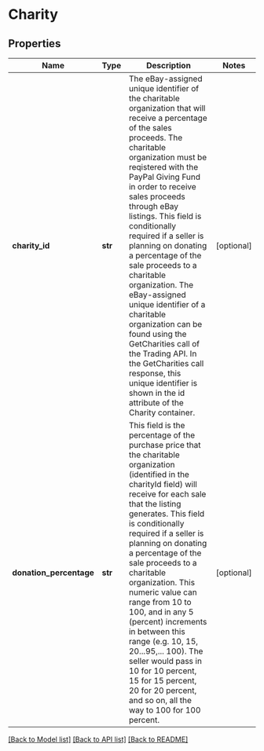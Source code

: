 # Charity

## Properties
Name | Type | Description | Notes
------------ | ------------- | ------------- | -------------
**charity_id** | **str** | The eBay-assigned unique identifier of the charitable organization that will receive a percentage of the sales proceeds. The charitable organization must be reqistered with the PayPal Giving Fund in order to receive sales proceeds through eBay listings. This field is conditionally required if a seller is planning on donating a percentage of the sale proceeds to a charitable organization. The eBay-assigned unique identifier of a charitable organization can be found using the GetCharities call of the Trading API. In the GetCharities call response, this unique identifier is shown in the id attribute of the Charity container. | [optional] 
**donation_percentage** | **str** | This field is the percentage of the purchase price that the charitable organization (identified in the charityId field) will receive for each sale that the listing generates. This field is conditionally required if a seller is planning on donating a percentage of the sale proceeds to a charitable organization. This numeric value can range from 10 to 100, and in any 5 (percent) increments in between this range (e.g. 10, 15, 20...95,... 100). The seller would pass in 10 for 10 percent, 15 for 15 percent, 20 for 20 percent, and so on, all the way to 100 for 100 percent. | [optional] 

[[Back to Model list]](../README.md#documentation-for-models) [[Back to API list]](../README.md#documentation-for-api-endpoints) [[Back to README]](../README.md)


